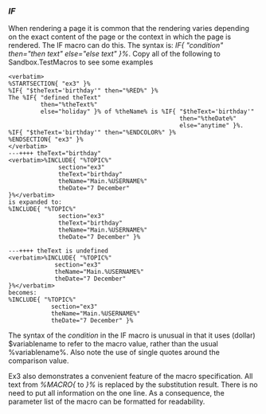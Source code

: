 ### _IF_
When rendering a page it is common that the rendering varies depending on the exact content of the page or the context in which the page is rendered.
The IF macro can do this. The syntax is: _IF{ "condition" then="then text" else="else text" }%_.
Copy all of the following to Sandbox.TestMacros to see some examples
```
<verbatim>
%STARTSECTION{ "ex3" }%
%IF{ "$theText='birthday'" then="%RED%" }%
The %IF{ "defined theText"
         then="%theText%"
         else="holiday" }% of %theName% is %IF{ "$theText='birthday'" 
                                                then="%theDate%"
                                                else="anytime" }%.
%IF{ "$theText='birthday'" then="%ENDCOLOR%" }%
%ENDSECTION{ "ex3" }%
</verbatim>
---++++ theText="birthday"
<verbatim>%INCLUDE{ "%TOPIC%" 
              section="ex3" 
              theText="birthday" 
              theName="Main.%USERNAME%" 
              theDate="7 December"
}%</verbatim>
is expanded to:
%INCLUDE{ "%TOPIC%" 
              section="ex3" 
              theText="birthday" 
              theName="Main.%USERNAME%" 
              theDate="7 December" }%

---++++ theText is undefined
<verbatim>%INCLUDE{ "%TOPIC%" 
             section="ex3" 
             theName="Main.%USERNAME%" 
             theDate="7 December" 
}%</verbatim>
becomes:
%INCLUDE{ "%TOPIC%" 
            section="ex3" 
            theName="Main.%USERNAME%" 
            theDate="7 December" }%
```

The syntax of the _condition_ in the IF macro is unusual in that it uses (dollar) $variablename to refer to the macro value,
rather than the usual %variablename%. Also note the use of single quotes around the comparison value.

Ex3 also demonstrates a convenient feature of the macro specification. All text from _%MACRO{_ to _}%_ is replaced by the substitution result.
There is no need to put all information on the one line. As a consequence, the parameter list of the macro can be formatted for readability.
